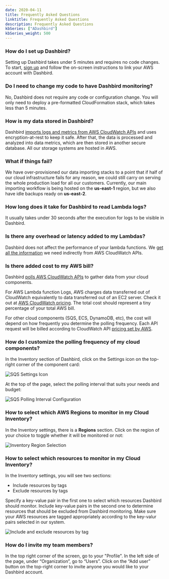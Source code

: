 ```yaml
---
date: 2020-04-11
title: Frequently Asked Questions
linktitle: Frequently Asked Questions
description: Frequently Asked Questions
kbSeries: ["ADashbird"]
kbSeries_weight: 500
---
```


### How do I set up Dashbird?

Setting up Dashbird takes under 5 minutes and requires no code changes. To start, <a href="https://dashbird.io/%23register&sa=D&ust=1567587525025000">sign up</a> and follow the on-screen instructions to link your AWS account with Dashbird.



### Do I need to change my code to have Dashbird monitoring?

No, Dashbird does not require any code or configuration change. You will only need to deploy a pre-formatted CloudFormation stack, which takes less than 5 minutes.



### How is my data stored in Dashbird?

Dashbird [imports logs and metrics from AWS CloudWatch APIs](dashbird/how-it-works) and uses encryption-at-rest to keep it safe. After that, the data is processed and analyzed into data metrics, which are then stored in another secure database. All our storage systems are hosted in AWS.



### What if things fail?

We have over-provisioned our data importing stacks to a point that if half of our cloud infrastructure fails for any reason, we could still carry on serving the whole production load for all our customers. Currently, our main importing workflow is being hosted on the **us-east-1** region, but we also have idle backups ready on **us-east-2**.



### How long does it take for Dashbird to read Lambda logs?

It usually takes under 30 seconds after the execution for logs to be visible in Dashbird.



### Is there any overhead or latency added to my Lambdas?

Dashbird does not affect the performance of your lambda functions. We [get all the information](dashbird/how-it-works) we need indirectly from AWS CloudWatch APIs.



### Is there added cost to my AWS bill?

Dashbird [polls AWS CloudWatch APIs](dashbird/how-it-works) to gather data from your cloud components.

For AWS Lambda function Logs, AWS charges data transferred out of CloudWatch equivalently to data transferred out of an EC2 server. Check it out at <a href="https://aws.amazon.com/cloudwatch/pricing/">AWS CloudWatch pricing</a>. The total cost should represent a tiny percentage of your total AWS bill.

For other cloud components (SQS, ECS, DynamoDB, etc), the cost will depend on how frequently you determine the polling frequency. Each API request will be billed according to CloudWatch API [pricing set by AWS](https://aws.amazon.com/cloudwatch/pricing/).



### How do I customize the polling frequency of my cloud components?

In the Inventory section of Dashbird, click on the Settings icon on the top-right corner of the component card:

![SQS Settings Icon](/images/docs/dashbird/faq/inventory-sqs-settings-icon.png "SQS Settings Icon")

At the top of the page, select the polling interval that suits your needs and budget:

![SQS Polling Interval Configuration](/images/docs/dashbird/faq/inventory-polling-interval-customization.png "SQS Polling Interval Configuration")



### How to select which AWS Regions to monitor in my Cloud Inventory?

In the Inventory settings, there is a **Regions** section. Click on the region of your choice to toggle whether it will be monitored or not:

![Inventory Region Selection](/images/docs/dashbird/faq/inventory-select-regions.png "Inventory Region Selection")



### How to select which resources to monitor in my Cloud Inventory?

In the Inventory settings, you will see two sections:

* Include resources by tags
* Exclude resources by tags

Specify a key-value pair in the first one to select which resources Dashbird should monitor. Include key-value pairs in the second one to determine resources that should be excluded from Dashbird monitoring. Make sure your AWS resources are tagged appropriately according to the key-valur pairs selected in our system.

![Include and exclude resources by tag](/images/docs/dashbird/faq/inventory-include-exclude-resources-by-tag.png "Include and exclude resources by tag")



### How do I invite my team members?

In the top right corner of the screen, go to your "Profile". In the left side of the page, under “Organization”, go to “Users”. Click on the “Add user” button on the top-right corner to invite anyone you would like to your Dashbird account.

